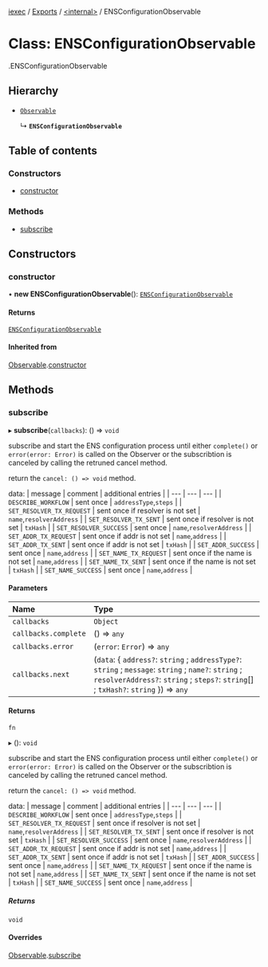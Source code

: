[iexec](../README.md) / [Exports](../modules.md) / [<internal\>](../modules/internal_.md) / ENSConfigurationObservable

# Class: ENSConfigurationObservable

[<internal>](../modules/internal_.md).ENSConfigurationObservable

## Hierarchy

- [`Observable`](Observable.md)

  ↳ **`ENSConfigurationObservable`**

## Table of contents

### Constructors

- [constructor](internal_.ENSConfigurationObservable.md#constructor)

### Methods

- [subscribe](internal_.ENSConfigurationObservable.md#subscribe)

## Constructors

### constructor

• **new ENSConfigurationObservable**(): [`ENSConfigurationObservable`](internal_.ENSConfigurationObservable.md)

#### Returns

[`ENSConfigurationObservable`](internal_.ENSConfigurationObservable.md)

#### Inherited from

[Observable](Observable.md).[constructor](Observable.md#constructor)

## Methods

### subscribe

▸ **subscribe**(`callbacks`): () => `void`

subscribe and start the ENS configuration process until either `complete()` or `error(error: Error)` is called on the Observer or the subscribtion is canceled by calling the retruned cancel method.

return the `cancel: () => void` method.

data:
| message | comment | additional entries |
| --- | --- | --- |
| `DESCRIBE_WORKFLOW` | sent once | `addressType`,`steps` |
| `SET_RESOLVER_TX_REQUEST` | sent once if resolver is not set | `name`,`resolverAddress` |
| `SET_RESOLVER_TX_SENT` | sent once if resolver is not set | `txHash` |
| `SET_RESOLVER_SUCCESS` | sent once | `name`,`resolverAddress` |
| `SET_ADDR_TX_REQUEST` | sent once if addr is not set | `name`,`address` |
| `SET_ADDR_TX_SENT` | sent once if addr is not set | `txHash` |
| `SET_ADDR_SUCCESS` | sent once | `name`,`address` |
| `SET_NAME_TX_REQUEST` | sent once if the name is not set | `name`,`address` |
| `SET_NAME_TX_SENT` | sent once if the name is not set | `txHash` |
| `SET_NAME_SUCCESS` | sent once | `name`,`address` |

#### Parameters

| Name | Type |
| :------ | :------ |
| `callbacks` | `Object` |
| `callbacks.complete` | () => `any` |
| `callbacks.error` | (`error`: `Error`) => `any` |
| `callbacks.next` | (`data`: { `address?`: `string` ; `addressType?`: `string` ; `message`: `string` ; `name?`: `string` ; `resolverAddress?`: `string` ; `steps?`: `string`[] ; `txHash?`: `string`  }) => `any` |

#### Returns

`fn`

▸ (): `void`

subscribe and start the ENS configuration process until either `complete()` or `error(error: Error)` is called on the Observer or the subscribtion is canceled by calling the retruned cancel method.

return the `cancel: () => void` method.

data:
| message | comment | additional entries |
| --- | --- | --- |
| `DESCRIBE_WORKFLOW` | sent once | `addressType`,`steps` |
| `SET_RESOLVER_TX_REQUEST` | sent once if resolver is not set | `name`,`resolverAddress` |
| `SET_RESOLVER_TX_SENT` | sent once if resolver is not set | `txHash` |
| `SET_RESOLVER_SUCCESS` | sent once | `name`,`resolverAddress` |
| `SET_ADDR_TX_REQUEST` | sent once if addr is not set | `name`,`address` |
| `SET_ADDR_TX_SENT` | sent once if addr is not set | `txHash` |
| `SET_ADDR_SUCCESS` | sent once | `name`,`address` |
| `SET_NAME_TX_REQUEST` | sent once if the name is not set | `name`,`address` |
| `SET_NAME_TX_SENT` | sent once if the name is not set | `txHash` |
| `SET_NAME_SUCCESS` | sent once | `name`,`address` |

##### Returns

`void`

#### Overrides

[Observable](Observable.md).[subscribe](Observable.md#subscribe)
